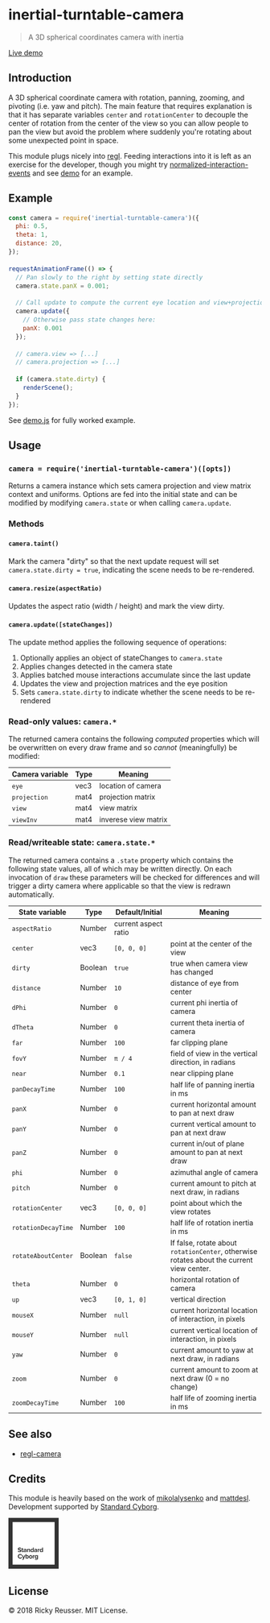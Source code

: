 # inertial-turntable-camera

> A 3D spherical coordinates camera with inertia

[Live demo](https://standardcyborg.github.io/inertial-turntable-camera/)

## Introduction

A 3D spherical coordinate camera with rotation, panning, zooming, and pivoting (i.e. yaw and pitch). The main feature that requires explanation is that it has separate variables `center` and `rotationCenter` to decouple the center of rotation from the center of the view so you can allow people to pan the view but avoid the problem where suddenly you're rotating about some unexpected point in space.

This module plugs nicely into [regl](https://github.com/regl-project/regl). Feeding interactions into it is left as an exercise for the developer, though you might try [normalized-interaction-events](https://github.com/rreusser/normalized-interaction-events) and see [demo](./demo.js) for an example.

## Example

```javascript
const camera = require('inertial-turntable-camera')({
  phi: 0.5,
  theta: 1,
  distance: 20,
});

requestAnimationFrame(() => {
  // Pan slowly to the right by setting state directly
  camera.state.panX = 0.001;

  // Call update to compute the current eye location and view+projection matrices
  camera.update({
    // Otherwise pass state changes here:
    panX: 0.001
  });

  // camera.view => [...]
  // camera.projection => [...]

  if (camera.state.dirty) {
    renderScene();
  }
});
```

See [demo.js](./demo.js) for fully worked example.

## Usage

### `camera = require('inertial-turntable-camera')([opts])`

Returns a camera instance which sets camera projection and view matrix context and uniforms. Options are fed into the initial state and can be modified by modifying `camera.state` or when calling `camera.update`.

### Methods

#### `camera.taint()`

Mark the camera "dirty" so that the next update request will set `camera.state.dirty = true`, indicating the scene needs to be re-rendered.

#### `camera.resize(aspectRatio)`

Updates the aspect ratio (width / height) and mark the view dirty.

#### `camera.update([stateChanges])`

The update method applies the following sequence of operations:

  1. Optionally applies an object of stateChanges to `camera.state`
  2. Applies changes detected in the camera state
  3. Applies batched mouse interactions accumulate since the last update
  4. Updates the view and projection matrices and the eye position
  5. Sets `camera.state.dirty` to indicate whether the scene needs to be re-rendered


### Read-only values: `camera.*`

The returned camera contains the following _computed_ properties which will be overwritten on every draw frame and so _cannot_ (meaningfully) be modified:

| Camera variable | Type | Meaning |
| -------------- | ---- | ------- |
| `eye` | vec3 | location of camera |
| `projection` | mat4 | projection matrix |
| `view` | mat4 | view matrix |
| `viewInv` | mat4 | inverese view matrix |

### Read/writeable state: `camera.state.*`

The returned camera contains a `.state` property which contains the following state values, all of which may be written directly. On each invocation of `draw` these parameters will be checked for differences and will trigger a dirty camera where applicable so that the view is redrawn automatically.

| State variable | Type | Default/Initial | Meaning |
| -------------- | ---- | ------- | ------- |
| `aspectRatio` | Number | current aspect ratio |
| `center` | vec3 | `[0, 0, 0]` | point at the center of the view |
| `dirty` | Boolean | `true` | true when camera view has changed |
| `distance` | Number | `10` |  distance of eye from center |
| `dPhi` | Number | `0` | current phi inertia of camera |
| `dTheta` | Number | `0` | current theta inertia of camera |
| `far` | Number | `100` | far clipping plane |
| `fovY` | Number | `π / 4` | field of view in the vertical direction, in radians |
| `near` | Number | `0.1` | near clipping plane |
| `panDecayTime` | Number | `100` | half life of panning inertia in ms |
| `panX` | Number | `0` | current horizontal amount to pan at next draw |
| `panY` | Number | `0` | current vertical amount to pan at next draw |
| `panZ` | Number | `0` | current in/out of plane amount to pan at next draw |
| `phi` | Number | `0` | azimuthal angle of camera |
| `pitch` | Number | `0` | current amount to pitch at next draw, in radians |
| `rotationCenter` | vec3 | `[0, 0, 0]` | point about which the view rotates
| `rotationDecayTime` | Number | `100` | half life of rotation inertia in ms |
| `rotateAboutCenter` | Boolean | `false` | If false, rotate about `rotationCenter`, otherwise rotates about the current view center. |
| `theta` | Number | `0` | horizontal rotation of camera |
| `up` | vec3 | `[0, 1, 0]` | vertical direction |
| `mouseX` | Number | `null` | current horizontal location of interaction, in pixels |
| `mouseY` | Number | `null` | current vertical location of interaction, in pixels |
| `yaw` | Number | `0` | current amount to yaw at next draw, in radians |
| `zoom` | Number | `0` | current amount to zoom at next draw (0 = no change) |
| `zoomDecayTime` | Number | `100` | half life of zooming inertia in ms |

## See also

- [regl-camera](https://github.com/regl-project/regl-camera)

## Credits

This module is heavily based on the work of [mikolalysenko](https://github.com/mikolalysenko) and [mattdesl](https://github.com/mattdesl).
Development supported by [Standard Cyborg](https://standardcyborg.com).

<img width="100px" src="img/sc.png" />

## License

&copy; 2018 Ricky Reusser. MIT License.
